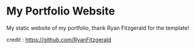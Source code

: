 # My Portfolio Website

My static website of my portfolio, thank Ryan Fitzgerald for the template!

credit : https://github.com/RyanFitzgerald
